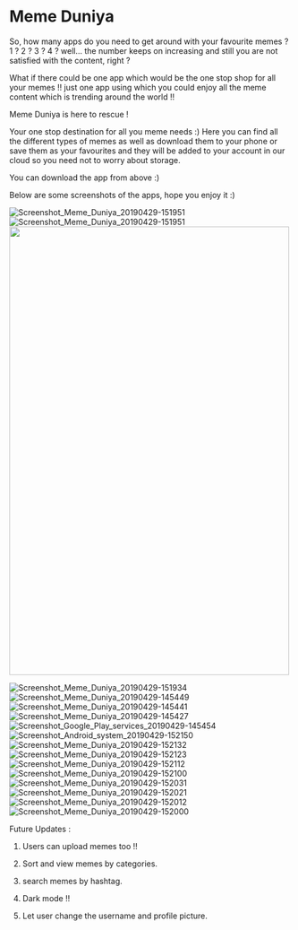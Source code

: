 # Meme Duniya


So, how many apps do you need to get around with your favourite memes ? 1 ? 2 ? 3 ? 4 ? well...  the number keeps on increasing and still you are not satisfied with the content, right ?  


What if there could be one app which would be the one stop shop for all your memes !! just one app using which you could enjoy all the meme content which is trending around the world !!


Meme Duniya is here to rescue !


Your one stop destination for all you meme needs :)
Here you can find all the different types of memes as well as download them to your phone or save them as your favourites and they will be added to your account in our cloud so you need not to worry about storage.

You can download the app from above :)

Below are some screenshots of the apps, hope you enjoy it :)





![Screenshot_Meme_Duniya_20190429-151951](https://user-images.githubusercontent.com/29357444/56888989-f2a24100-6a92-11e9-8abb-e7685e28ea27.png)
![Screenshot_Meme_Duniya_20190429-151951](https://user-images.githubusercontent.com/29357444/56888989-f2a24100-6a92-11e9-8abb-e7685e28ea27.png)
<img src = "https://user-images.githubusercontent.com/29357444/56888989-f2a24100-6a92-11e9-8abb-e7685e28ea27.png" width="500" height="800">

![Screenshot_Meme_Duniya_20190429-151934](https://user-images.githubusercontent.com/29357444/56888988-f209aa80-6a92-11e9-95dd-c6e4379cede4.png)
![Screenshot_Meme_Duniya_20190429-145449](https://user-images.githubusercontent.com/29357444/56888985-f209aa80-6a92-11e9-8c0b-84daede74969.png)
![Screenshot_Meme_Duniya_20190429-145441](https://user-images.githubusercontent.com/29357444/56888984-f209aa80-6a92-11e9-8142-fc10d3fb1dee.png)
![Screenshot_Meme_Duniya_20190429-145427](https://user-images.githubusercontent.com/29357444/56888983-f1711400-6a92-11e9-9d5e-b5e10d93bc21.png)
![Screenshot_Google_Play_services_20190429-145454](https://user-images.githubusercontent.com/29357444/56888982-f1711400-6a92-11e9-84ff-57485e5eacc9.png)
![Screenshot_Android_system_20190429-152150](https://user-images.githubusercontent.com/29357444/56888980-f1711400-6a92-11e9-8c34-25c453cdbed2.png)
![Screenshot_Meme_Duniya_20190429-152132](https://user-images.githubusercontent.com/29357444/56888979-f0d87d80-6a92-11e9-8782-4681b2dc9047.png)
![Screenshot_Meme_Duniya_20190429-152123](https://user-images.githubusercontent.com/29357444/56888978-f0d87d80-6a92-11e9-84a1-a32b5bc6de71.png)
![Screenshot_Meme_Duniya_20190429-152112](https://user-images.githubusercontent.com/29357444/56888977-f03fe700-6a92-11e9-8fd6-f3b36aa61ca1.png)
![Screenshot_Meme_Duniya_20190429-152100](https://user-images.githubusercontent.com/29357444/56888976-f03fe700-6a92-11e9-9436-c22365f874f8.png)
![Screenshot_Meme_Duniya_20190429-152031](https://user-images.githubusercontent.com/29357444/56888974-efa75080-6a92-11e9-85a2-861abb17bd29.png)
![Screenshot_Meme_Duniya_20190429-152021](https://user-images.githubusercontent.com/29357444/56888972-efa75080-6a92-11e9-9f39-005044b7219f.png)
![Screenshot_Meme_Duniya_20190429-152012](https://user-images.githubusercontent.com/29357444/56888971-ef0eba00-6a92-11e9-83ec-90fa4474f159.png)
![Screenshot_Meme_Duniya_20190429-152000](https://user-images.githubusercontent.com/29357444/56888969-ef0eba00-6a92-11e9-93d1-4232a6146ec5.png)







Future Updates :

1. Users can upload memes too !!

2. Sort and view memes by categories.

3. search memes by hashtag.

4. Dark mode !!

5. Let user change the username and profile picture.
